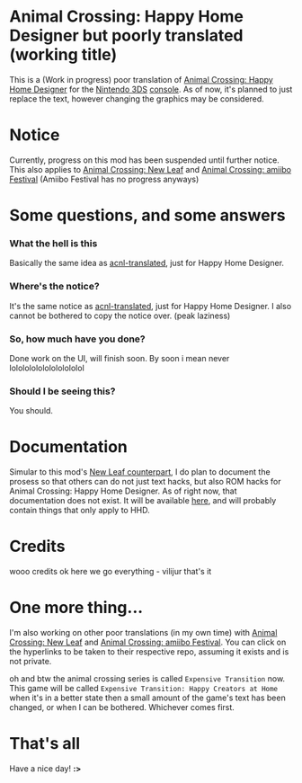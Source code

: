 # Animal Crossing: Happy Home Designer but poorly translated (working title)
This is a (Work in progress) poor translation of [Animal Crossing: Happy Home Designer](https://en.wikipedia.org/wiki/Animal_Crossing:_Happy_Home_Designer) for the [Nintendo 3DS](https://en.wikipedia.org/wiki/Nintendo_3DS) [console](https://en.wikipedia.org/wiki/Video_game_console). As of now, it's planned to just replace the text, however changing the graphics may be considered.

# **Notice**
Currently, progress on this mod has been suspended until further notice. This also applies to [Animal Crossing: New Leaf](https://github.com/vilijur/acnl-translated) and [Animal Crossing: amiibo Festival](https://github.com/vilijur/acaf-translated) (Amiibo Festival has no progress anyways)


# Some questions, and some answers

### What the hell is this
Basically the same idea as [acnl-translated](https://github.com/vilijur/acnl-translated), just for Happy Home Designer.

### Where's the notice?
It's the same notice as [acnl-translated](https://github.com/vilijur/acnl-translated#warning), just for Happy Home Designer. I also cannot be bothered to copy the notice over. (peak laziness)

### So, how much have you done?
Done work on the UI, will finish soon. By soon i mean never lololololololololololol

### Should I be seeing this?
You should.

# Documentation
Simular to this mod's [New Leaf counterpart](https://github.com/vilijur/acnl-translated), I do plan to document the prosess so that others can do not just text hacks, but also ROM hacks for Animal Crossing: Happy Home Designer. As of right now, that documentation does not exist. It will be available [here](https://github.com/vilijur/achhd-translated/wiki), and will probably contain things that only apply to HHD.

# Credits
wooo credits
ok here we go
everything - vilijur
that's it

# One more thing...
I'm also working on other poor translations (in my own time) with [Animal Crossing: New Leaf](https://github.com/vilijur/acnl-translated) and [Animal Crossing: amiibo Festival](https://github.com/vilijur/acaf-translated). You can click on the hyperlinks to be taken to their respective repo, assuming it exists and is not private.

oh and btw the animal crossing series is called `Expensive Transition` now. This game will be called `Expensive Transition: Happy Creators at Home` when it's in a better state then a small amount of the game's text has been changed, or when I can be bothered. Whichever comes first.

# That's all
Have a nice day! **:>**
